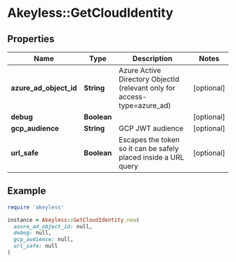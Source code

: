 # Akeyless::GetCloudIdentity

## Properties

| Name | Type | Description | Notes |
| ---- | ---- | ----------- | ----- |
| **azure_ad_object_id** | **String** | Azure Active Directory ObjectId (relevant only for access-type&#x3D;azure_ad) | [optional] |
| **debug** | **Boolean** |  | [optional] |
| **gcp_audience** | **String** | GCP JWT audience | [optional] |
| **url_safe** | **Boolean** | Escapes the token so it can be safely placed inside a URL query | [optional] |

## Example

```ruby
require 'akeyless'

instance = Akeyless::GetCloudIdentity.new(
  azure_ad_object_id: null,
  debug: null,
  gcp_audience: null,
  url_safe: null
)
```


